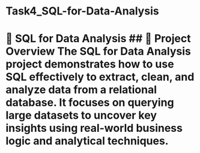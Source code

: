 # Task4_SQL-for-Data-Analysis
# 🧮 SQL for Data Analysis  ## 📘 Project Overview The **SQL for Data Analysis** project demonstrates how to use SQL effectively to extract, clean, and analyze data from a relational database.   It focuses on querying large datasets to uncover key insights using real-world business logic and analytical techniques.

